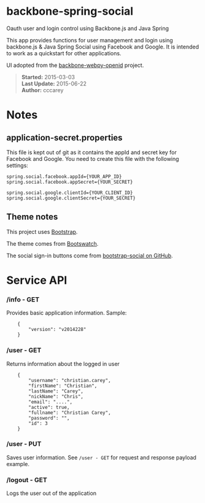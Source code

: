 # backbone-spring-social

Oauth user and login control using Backbone.js and Java Spring

This app provides functions for user management and login using backbone.js & Java Spring Social using Facebook and Google. It is intended to work as a quickstart for other applications.

UI adopted from the [backbone-webpy-openid](https://github.com/cccarey/backbone-webpy-openid) project.

> **Started:** 2015-03-03  
> **Last Update:** 2015-06-22  
> **Author:** cccarey  

# Notes

## application-secret.properties

This file is kept out of git as it contains the appId and secret key for Facebook and Google. You need to create this file with the following settings:

    spring.social.facebook.appId={YOUR_APP_ID}
    spring.social.facebook.appSecret={YOUR_SECRET}
    
    spring.social.google.clientId={YOUR_CLIENT_ID}
    spring.social.google.clientSecret={YOUR_SECRET}
    
## Theme notes

This project uses [Bootstrap](https://getbootstrap.com).

The theme comes from [Bootswatch](https://bootswatch.com).

The social sign-in buttons come from [bootstrap-social on GitHub](https://github.com/lipis/bootstrap-social).
    
# Service API

### /info - GET

Provides basic application information. Sample:

        {
            "version": "v2014228"
        }

### /user - GET

Returns information about the logged in user

        {
            "username": "christian.carey", 
            "firstName": "Christian", 
            "lastName": "Carey", 
            "nickName": "Chris", 
            "email": "....", 
            "active": true, 
            "fullname": "Christian Carey", 
            "password": "", 
            "id": 3
        }

### /user - PUT

Saves user information. See `/user - GET` for request and response payload example.

### /logout - GET

Logs the user out of the application

